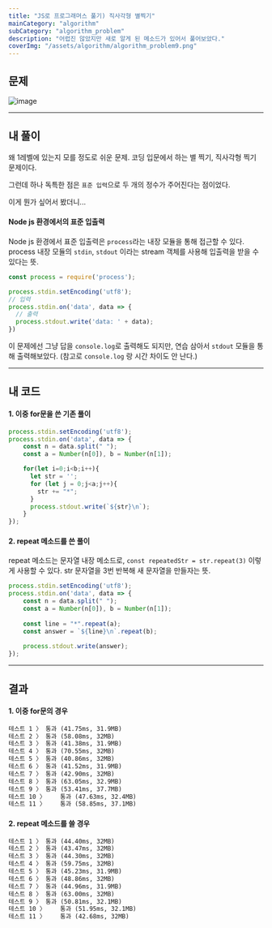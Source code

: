```yaml
---
title: "JS로 프로그래머스 풀기) 직사각형 별찍기"
mainCategory: "algorithm"
subCategory: "algorithm_problem"
description: "어렵진 않았지만 새로 알게 된 메소드가 있어서 풀어보았다."
coverImg: "/assets/algorithm/algorithm_problem9.png"
---
```


## 문제

![image](/assets/algorithm/algorithm_problem9.png)

***

## 내 풀이

왜 1레벨에 있는지 모를 정도로 쉬운 문제. 코딩 입문에서 하는 별 찍기, 직사각형 찍기 문제이다.

그런데 하나 독특한 점은 `표준 입력`으로 두 개의 정수가 주어진다는 점이었다.

이게 뭔가 싶어서 봤더니...

#### Node js 환경에서의 표준 입출력

Node js 환경에서 표준 입출력은 `process`라는 내장 모듈을 통해 접근할 수 있다. process 내장 모듈의 `stdin`, `stdout` 이라는 stream 객체를 사용해 입출력을 받을 수 있다는 뜻.

```javascript
const process = require('process');

process.stdin.setEncoding('utf8');
// 입력
process.stdin.on('data', data => {
  // 출력
  process.stdout.write('data: ' + data);
})
```

이 문제에선 그냥 답을 `console.log`로 출력해도 되지만, 연습 삼아서 `stdout` 모듈을 통해 출력해보았다. (참고로 `console.log` 랑 시간 차이도 안 난다.)

***

## 내 코드

#### 1. 이중 for문을 쓴 기존 풀이

```javascript
process.stdin.setEncoding('utf8');
process.stdin.on('data', data => {
    const n = data.split(" ");
    const a = Number(n[0]), b = Number(n[1]);

    for(let i=0;i<b;i++){
      let str = '';
      for (let j = 0;j<a;j++){
        str += "*";
      }
      process.stdout.write(`${str}\n`);
    }
});
```

#### 2. repeat 메소드를 쓴 풀이

repeat 메소드는 문자열 내장 메소드로, `const repeatedStr = str.repeat(3)` 이렇게 사용할 수 있다. str 문자열을 3번 반복해 새 문자열을 만들자는 뜻.

```javascript
process.stdin.setEncoding('utf8');
process.stdin.on('data', data => {
    const n = data.split(" ");
    const a = Number(n[0]), b = Number(n[1]);
    
    const line = "*".repeat(a);
    const answer = `${line}\n`.repeat(b);
    
    process.stdout.write(answer);
});
```

***

## 결과

#### 1. 이중 for문의 경우

```html
테스트 1 〉	통과 (41.75ms, 31.9MB)
테스트 2 〉	통과 (58.08ms, 32MB)
테스트 3 〉	통과 (41.38ms, 31.9MB)
테스트 4 〉	통과 (70.55ms, 32MB)
테스트 5 〉	통과 (40.86ms, 32MB)
테스트 6 〉	통과 (41.52ms, 31.9MB)
테스트 7 〉	통과 (42.90ms, 32MB)
테스트 8 〉	통과 (63.05ms, 32.9MB)
테스트 9 〉	통과 (53.41ms, 37.7MB)
테스트 10 〉	통과 (47.63ms, 32.4MB)
테스트 11 〉	통과 (58.85ms, 37.1MB)
```

#### 2. repeat 메소드를 쓸 경우

```html
테스트 1 〉	통과 (44.40ms, 32MB)
테스트 2 〉	통과 (43.47ms, 32MB)
테스트 3 〉	통과 (44.30ms, 32MB)
테스트 4 〉	통과 (59.75ms, 32MB)
테스트 5 〉	통과 (45.23ms, 31.9MB)
테스트 6 〉	통과 (48.86ms, 32MB)
테스트 7 〉	통과 (44.96ms, 31.9MB)
테스트 8 〉	통과 (63.00ms, 32MB)
테스트 9 〉	통과 (50.81ms, 32.1MB)
테스트 10 〉	통과 (51.95ms, 32.1MB)
테스트 11 〉	통과 (42.68ms, 32MB)
```